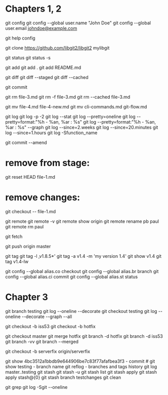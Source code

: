 # Chapters 1, 2
git config
git config --global user.name "John Doe"
git config --global user.email johndoe@example.com

git help config

git clone https://github.com/libgit2/libgit2 mylibgit

git status
git status -s

git add
git add .
git add README.md

git diff
git diff --staged
git diff --cached

git commit

git rm file-3.md
git rm -f file-3.md
git rm --cached file-3.md

git mv file-4.md file-4-new.md
git mv cli-commands.md git-flow.md

git log
git log -p -2
git log --stat
git log --pretty=oneline
git log --pretty=format:"%h - %an, %ar : %s"
git log --pretty=format:"%h - %an, %ar : %s" --graph
git log --since=2.weeks
git log --since=20.minutes
git log --since=1.hours
git log -Sfunction_name

git commit --amend

# remove from stage:
git reset HEAD file-1.md

# remove changes:
git checkout -- file-1.md

git remote
git remote -v
git remote show origin
git remote rename pb paul
git remote rm paul

git fetch

git push origin master

git tag
git tag -l ‚v1.8.5*'
git tag -a v1.4 -m 'my version 1.4'
git show v1.4
git tag v1.4-lw

git config --global alias.co checkout
git config --global alias.br branch
git config --global alias.ci commit
git config --global alias.st status

# Chapter 3
git branch testing
git log --oneline --decorate
git checkout testing
git log --oneline --decorate --graph --all

git checkout -b iss53
git checkout -b hotfix

git checkout master
git merge hotfix
git branch -d hotfix
git branch -d iss53
git branch -vv
git branch --merged

git checkout -b serverfix origin/serverfix

git show 4bc3512a1bbdb9e644906be7c83f77afafbea3f3 - commit #
git show testing - branch name
git reflog - branches and tags history
git log master..testing
git stash
git stash -u
git stash list
git stash apply
git stash apply stash@{0}
git stash branch testchanges
git clean

git grep
git log -Sgit --oneline
